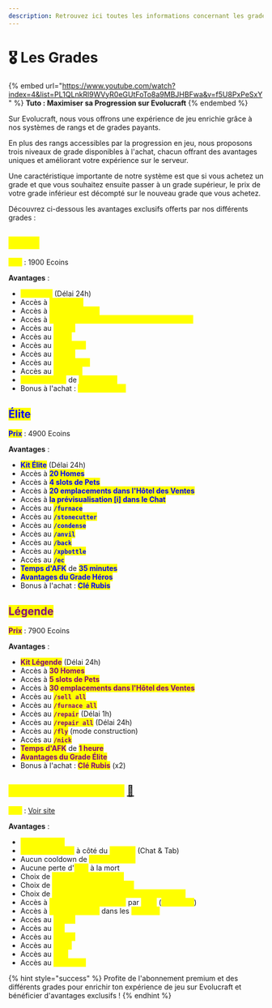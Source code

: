 ```yaml
---
description: Retrouvez ici toutes les informations concernant les grades
---
```


# 🎖️ Les Grades

{% embed url="https://www.youtube.com/watch?index=4&list=PL1QLnkRl9WVyR0eGUtFoTo8a9MBJHBFwa&v=f5U8PxPeSxY" %}
**Tuto : Maximiser sa Progression sur Evolucraft**
{% endembed %}

Sur Evolucraft, nous vous offrons une expérience de jeu enrichie grâce à nos systèmes de rangs et de grades payants.&#x20;

En plus des rangs accessibles par la progression en jeu, nous proposons trois niveaux de grade disponibles à l'achat, chacun offrant des avantages uniques et améliorant votre expérience sur le serveur.&#x20;

Une caractéristique importante de notre système est que si vous achetez un grade et que vous souhaitez ensuite passer à un grade supérieur, le prix de votre grade inférieur est décompté sur le nouveau grade que vous achetez.&#x20;

Découvrez ci-dessous les avantages exclusifs offerts par nos différents grades :&#x20;

## <mark style="color:yellow;">Héros</mark>

<mark style="color:yellow;">**Prix**</mark> : 1900 Ecoins

**Avantages** :

* <mark style="color:yellow;">**Kit Héros**</mark> (Délai 24h)
* Accès à <mark style="color:yellow;">**10 Homes**</mark>
* Accès à <mark style="color:yellow;">**3 slots de Pets**</mark>
* Accès à <mark style="color:yellow;">**10 emplacements dans l'Hôtel des Ventes**</mark>
* Accès au <mark style="color:yellow;">**`/craft`**</mark>
* Accès au <mark style="color:yellow;">**`/fire`**</mark>
* Accès au <mark style="color:yellow;">**`/pweather`**</mark>
* Accès au <mark style="color:yellow;">**`/ptime`**</mark>
* Accès au <mark style="color:yellow;">**`/sell hand`**</mark>
* Accès au <mark style="color:yellow;">**`/tpahere`**</mark>
* <mark style="color:yellow;">**Temps d'AFK**</mark> de <mark style="color:yellow;">**25 minutes**</mark>
* Bonus à l'achat : <mark style="color:yellow;">**Clé Émeraude**</mark>

## <mark style="color:blue;">Élite</mark>

<mark style="color:blue;">**Prix**</mark> : 4900 Ecoins

**Avantages** :

* <mark style="color:blue;">**Kit Élite**</mark> (Délai 24h)
* Accès à <mark style="color:blue;">**20 Homes**</mark>
* Accès à <mark style="color:blue;">**4 slots de Pets**</mark>
* Accès à <mark style="color:blue;">**20 emplacements dans l'Hôtel des Ventes**</mark>
* Accès à <mark style="color:blue;">**la prévisualisation \[i] dans le Chat**</mark>
* Accès au <mark style="color:blue;">**`/furnace`**</mark>
* Accès au <mark style="color:blue;">**`/stonecutter`**</mark>
* Accès au <mark style="color:blue;">**`/condense`**</mark>
* Accès au <mark style="color:blue;">**`/anvil`**</mark>
* Accès au <mark style="color:blue;">**`/back`**</mark>
* Accès au <mark style="color:blue;">**`/xpbottle`**</mark>
* Accès au <mark style="color:blue;">**`/ec`**</mark>
* <mark style="color:blue;">**Temps d'AFK**</mark> de <mark style="color:blue;">**35 minutes**</mark>
* <mark style="color:blue;">**Avantages du Grade Héros**</mark>
* Bonus à l'achat : <mark style="color:blue;">**Clé Rubis**</mark>

## <mark style="color:purple;">Légende</mark>

<mark style="color:purple;">**Prix**</mark> : 7900 Ecoins

**Avantages** :

* <mark style="color:purple;">**Kit Légende**</mark> (Délai 24h)
* Accès à <mark style="color:purple;">**30 Homes**</mark>
* Accès à <mark style="color:purple;">**5 slots de Pets**</mark>
* Accès à <mark style="color:purple;">**30 emplacements dans l'Hôtel des Ventes**</mark>
* Accès au <mark style="color:purple;">**`/sell all`**</mark>
* Accès au <mark style="color:purple;">**`/furnace all`**</mark>
* Accès au <mark style="color:purple;">**`/repair`**</mark> (Délai 1h)
* Accès au <mark style="color:purple;">**`/repair all`**</mark> (Délai 24h)
* Accès au <mark style="color:purple;">**`/fly`**</mark> (mode construction)
* Accès au <mark style="color:purple;">**`/nick`**</mark>
* <mark style="color:purple;">**Temps d'AFK**</mark> de <mark style="color:purple;">**1 heure**</mark>
* <mark style="color:purple;">**Avantages du Grade Élite**</mark>
* Bonus à l'achat : <mark style="color:purple;">**Clé Rubis**</mark> (x2)

## <mark style="color:yellow;">Abonnement Premium</mark> [👑](https://emojipedia.org/fr/couronne)

<mark style="color:yellow;">**Prix**</mark> : [Voir site](https://store.evolucraft.fr/category/abonnement)

**Avantages** :&#x20;

* <mark style="color:yellow;">**1.500 Ecoins**</mark>
* <mark style="color:yellow;">**Icône Exclusive**</mark> à côté du <mark style="color:yellow;">**Pseudo**</mark> (Chat & Tab)
* Aucun cooldown de <mark style="color:yellow;">**Téléportation**</mark>
* Aucune perte d'<mark style="color:yellow;">**EXP**</mark> à la mort
* Choix de <mark style="color:yellow;">**Couleur dans le Chat**</mark>
* Choix de <mark style="color:yellow;">**Couleur de Surbrillance**</mark>
* Choix de <mark style="color:yellow;">**Couleur de Description de Player Warp**</mark>
* Accès à <mark style="color:yellow;">**1 Carte de Classe Rare**</mark> par <mark style="color:yellow;">**Jour**</mark> (<mark style="color:yellow;">**`/boutique`**</mark>)
* Accès à <mark style="color:yellow;">**1 Coffre Bonus**</mark> dans les <mark style="color:yellow;">**Donjons**</mark>
* Accès au <mark style="color:yellow;">**`/craft`**</mark>
* Accès au <mark style="color:yellow;">**`/ec`**</mark>
* Accès au <mark style="color:yellow;">**`/emoji`**</mark>
* Accès au <mark style="color:yellow;">**`/feed`**</mark>
* Accès au <mark style="color:yellow;">**`/hdb`**</mark>
* Accès au <mark style="color:yellow;">**`/sell all`**</mark>

{% hint style="success" %}
Profite de l'abonnement premium et des différents grades pour enrichir ton expérience de jeu sur Evolucraft et bénéficier d'avantages exclusifs !
{% endhint %}
